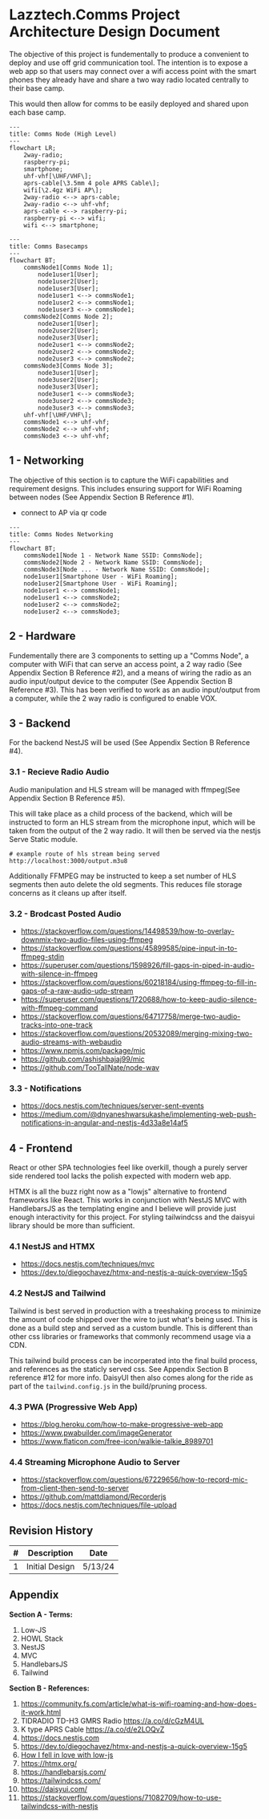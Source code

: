 # Lazztech.Comms Project Architecture Design Document

The objective of this project is fundementally to produce a convenient to deploy and use off grid communication tool. The intention is to expose a web app so that users may connect over a wifi access point with the smart phones they already have and share a two way radio located centrally to their base camp.

This would then allow for comms to be easily deployed and shared upon each base camp.

```mermaid
---
title: Comms Node (High Level)
---
flowchart LR;
    2way-radio;
    raspberry-pi;
    smartphone;
    uhf-vhf[\UHF/VHF\];
    aprs-cable[\3.5mm 4 pole APRS Cable\];
    wifi[\2.4gz WiFi AP\];
    2way-radio <--> aprs-cable;
    2way-radio <--> uhf-vhf;
    aprs-cable <--> raspberry-pi;
    raspberry-pi <--> wifi;
    wifi <--> smartphone;
```

```mermaid
---
title: Comms Basecamps
---
flowchart BT;
    commsNode1[Comms Node 1];
        node1user1[User];
        node1user2[User];
        node1user3[User];
        node1user1 <--> commsNode1;
        node1user2 <--> commsNode1;
        node1user3 <--> commsNode1;
    commsNode2[Comms Node 2];
        node2user1[User];
        node2user2[User];
        node2user3[User];
        node2user1 <--> commsNode2;
        node2user2 <--> commsNode2;
        node2user3 <--> commsNode2;
    commsNode3[Comms Node 3];
        node3user1[User];
        node3user2[User];
        node3user3[User];
        node3user1 <--> commsNode3;
        node3user2 <--> commsNode3;
        node3user3 <--> commsNode3;
    uhf-vhf[\UHF/VHF\];
    commsNode1 <--> uhf-vhf;
    commsNode2 <--> uhf-vhf;
    commsNode3 <--> uhf-vhf;
```

## 1 - Networking

The objective of this section is to capture the WiFi capabilities and requirement designs. This includes ensuring support for WiFi Roaming between nodes (See Appendix Section B Reference #1).

- connect to AP via qr code

```mermaid
---
title: Comms Nodes Networking
---
flowchart BT;
    commsNode1[Node 1 - Network Name SSID: CommsNode];
    commsNode2[Node 2 - Network Name SSID: CommsNode];
    commsNode3[Node ... - Network Name SSID: CommsNode];
    node1user1[Smartphone User - WiFi Roaming];
    node1user2[Smartphone User - WiFi Roaming];
    node1user1 <--> commsNode1;
    node1user1 <--> commsNode2;
    node1user2 <--> commsNode2;
    node1user2 <--> commsNode3;
```

## 2 - Hardware

Fundementally there are 3 components to setting up a "Comms Node", a computer with WiFi that can serve an access point, a 2 way radio (See Appendix Section B Reference #2), and a means of wiring the radio as an audio input/output device to the computer (See Appendix Section B Reference #3). This has been verified to work as an audio input/output from a computer, while the 2 way radio is configured to enable VOX.

## 3 - Backend

For the backend NestJS will be used (See Appendix Section B Reference #4).

### 3.1 - Recieve Radio Audio

Audio manipulation and HLS stream will be managed with ffmpeg(See Appendix Section B Reference #5).

This will take place as a child process of the backend, which will be instructed to form an HLS stream from the microphone input, which will be taken from the output of the 2 way radio. It will then be served via the nestjs Serve Static module.

```
# example route of hls stream being served
http://localhost:3000/output.m3u8
```

Additionally FFMPEG may be instructed to keep a set number of HLS segments then auto delete the old segments. This reduces file storage concerns as it cleans up after itself.

### 3.2 - Brodcast Posted Audio
- https://stackoverflow.com/questions/14498539/how-to-overlay-downmix-two-audio-files-using-ffmpeg
- https://stackoverflow.com/questions/45899585/pipe-input-in-to-ffmpeg-stdin
- https://superuser.com/questions/1598926/fill-gaps-in-piped-in-audio-with-silence-in-ffmpeg
- https://stackoverflow.com/questions/60218184/using-ffmpeg-to-fill-in-gaps-of-a-raw-audio-udp-stream
- https://superuser.com/questions/1720688/how-to-keep-audio-silence-with-ffmpeg-command
- https://stackoverflow.com/questions/64717758/merge-two-audio-tracks-into-one-track
- https://stackoverflow.com/questions/20532089/merging-mixing-two-audio-streams-with-webaudio
- https://www.npmjs.com/package/mic
- https://github.com/ashishbajaj99/mic
- https://github.com/TooTallNate/node-wav

### 3.3 - Notifications

- https://docs.nestjs.com/techniques/server-sent-events
- https://medium.com/@dnyaneshwarsukashe/implementing-web-push-notifications-in-angular-and-nestjs-4d33a8e14af5

## 4 - Frontend

React or other SPA technologies feel like overkill, though a purely server side rendered tool lacks the polish expected with modern web app.

HTMX is all the buzz right now as a "lowjs" alternative to frontend frameworks like React. This works in conjunction with NestJS MVC with HandlebarsJS as the templating engine and I believe will provide just enough interactivity for this project. For styling tailwindcss and the daisyui library should be more than sufficient.

### 4.1 NestJS and HTMX

- https://docs.nestjs.com/techniques/mvc
- https://dev.to/diegochavez/htmx-and-nestjs-a-quick-overview-15g5

### 4.2 NestJS and Tailwind

Tailwind is best served in production with a treeshaking process to minimize the amount of code shipped over the wire to just what's being used. This is done as a build step and served as a custom bundle. This is different than other css libraries or frameworks that commonly recommend usage via a CDN.

This tailwind build process can be incorperated into the final build process, and references as the staticly served css. See Appendix Section B reference #12 for more info. DaisyUI then also comes along for the ride as part of the `tailwind.config.js` in the build/pruning process.

### 4.3 PWA (Progressive Web App)

- https://blog.heroku.com/how-to-make-progressive-web-app
- https://www.pwabuilder.com/imageGenerator
- https://www.flaticon.com/free-icon/walkie-talkie_8989701

### 4.4 Streaming Microphone Audio to Server

- https://stackoverflow.com/questions/67229656/how-to-record-mic-from-client-then-send-to-server
- https://github.com/mattdiamond/Recorderjs
- https://docs.nestjs.com/techniques/file-upload

## Revision History

| # |  Description | Date |
| -------- | ------- | ------- |
| 1 | Initial Design | 5/13/24 |

## Appendix

**Section A - Terms:**
1. Low-JS
2. HOWL Stack
3. NestJS
4. MVC
5. HandlebarsJS
6. Tailwind

**Section B - References:**
1. https://community.fs.com/article/what-is-wifi-roaming-and-how-does-it-work.html
2. TIDRADIO TD-H3 GMRS Radio https://a.co/d/cGzM4UL
3. K type APRS Cable https://a.co/d/e2LOQvZ
4. https://docs.nestjs.com
5. https://dev.to/diegochavez/htmx-and-nestjs-a-quick-overview-15g5
6. [How I fell in love with low-js](https://edofic.com/posts/2022-01-28-low-js/)
8. https://htmx.org/
9. https://handlebarsjs.com/
10. https://tailwindcss.com/
11. https://daisyui.com/
12. https://stackoverflow.com/questions/71082709/how-to-use-tailwindcss-with-nestjs
